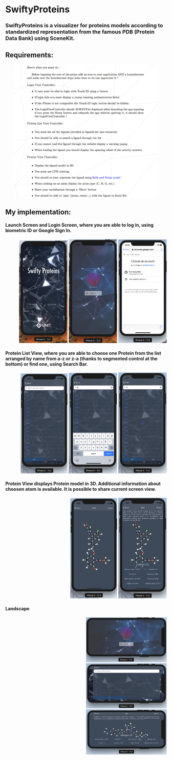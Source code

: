 # SwiftyProteins
### SwiftyProteins is a visualizer for proteins models according to standardized representation from the famous PDB (Protein Data Bank) using SceneKit.

## Requirements:
<div style="display: flex; justify-content: space-around;">
  <img src="https://github.com/iosypenk/SwiftyProteins/blob/master/Screenshots/subject.png" width="90%" />
</div>

## My implementation:

#### Launch Screen and Login Screen, where you are able to log in, using biometric ID or Google Sign In.
<div align="right">
  <img src="https://github.com/iosypenk/SwiftyProteins/blob/master/Screenshots/101.png" width="30%" />
  <img src="https://github.com/iosypenk/SwiftyProteins/blob/master/Screenshots/102.png" width="30%" />
  <img src="https://github.com/iosypenk/SwiftyProteins/blob/master/Screenshots/1022.png" width="30%" />
</div>

#### Protein List View, where you are able to choose one Protein from the list arranged by name from a-z or z-a (thanks to segmented control at the bottom) or find one, using Search Bar. 
<div align="right">
  <img src="https://github.com/iosypenk/SwiftyProteins/blob/master/Screenshots/103.png" width="29%" />
  <img src="https://github.com/iosypenk/SwiftyProteins/blob/master/Screenshots/104.png" width="30%" />
  <img src="https://github.com/iosypenk/SwiftyProteins/blob/master/Screenshots/105.png" width="30%" />
</div>

#### Protein View displays Protein model in 3D. Additional information about choosen atom is available. It is possible to share current screen view. 

<div align="right">
  <img src="https://github.com/iosypenk/SwiftyProteins/blob/master/Screenshots/106.png" width="29%" />
  <img src="https://github.com/iosypenk/SwiftyProteins/blob/master/Screenshots/107.png" width="30%" /> 
</div>



#### Landscape
<div align="right">
 <img src="https://github.com/iosypenk/SwiftyProteins/blob/master/Screenshots/201.png" width="50%" />
 <img src="https://github.com/iosypenk/SwiftyProteins/blob/master/Screenshots/202.png" width="50%" />
 <img src="https://github.com/iosypenk/SwiftyProteins/blob/master/Screenshots/203.png" width="50%" />
</div>


